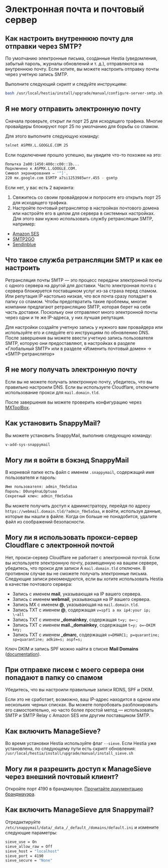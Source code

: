 # Электронная почта и почтовый сервер

## Как настроить внутреннюю почту для отправки через SMTP?

По умолчанию электронные письма, созданные Hestia (уведомления, забытый пароль, журналы обновлений и т. д.), отправляются на внутреннюю почту. Если хотите, вы можете настроить отправку почты через учетную запись SMTP.

Выполните следующий скрипт и следуйте инструкциям:

```bash
bash /usr/local/hestia/install/upgrade/manual/configure-server-smtp.sh
```

## Я не могу отправить электронную почту

Сначала проверьте, открыт ли порт 25 для исходящего трафика. Многие провайдеры блокируют порт 25 по умолчанию для борьбы со спамом.

Для этого выполните следующую команду:

```bash
telnet ASPMX.L.GOOGLE.COM 25
```

Если подключение прошло успешно, вы увидите что-то похожее на это:

```bash
Попытка 2a00:1450:400c:c00::1b...
Подключено к ASPMX.L.GOOGLE.COM.
Символ экранирования — '^]'.
220 mx.google.com ESMTP a7si1253985wrr.455 - gsmtp
```

Если нет, у вас есть 2 варианта:

1. Свяжитесь со своим провайдером и попросите его открыть порт 25 для исходящего трафика.
2. Настройте почтовый ретранслятор в настройках почтового домена или настройте его в целом для сервера в системных настройках. Для этого вам нужно использовать службу ретрансляции SMTP, например:
- [Amazon SES](https://aws.amazon.com/ses/)
- [SMTP2GO](https://www.smtp2go.com)
- [Sendinblue](https://www.sendinblue.com)

## Что такое служба ретрансляции SMTP и как ее настроить

Ретрансляция почты SMTP — это процесс передачи электронной почты с одного сервера на другой для доставки. Часто электронная почта с сервера блокируется поставщиком услуг из-за страха перед спамом. Или репутация IP настолько низкая, что вся почта сразу попадает в папку со спамом. Чтобы предотвратить такие проблемы, многие компании предлагают ретрансляцию SMTP, которая берет на себя часть доставки. Поскольку они отправляют много электронной почты через одни и те же IP-адреса, у них лучшая репутация.

Для настройки создайте учетную запись у нужного вам провайдера или используйте его и следуйте его инструкциям по обновлению DNS. После завершения вы можете ввести учетную запись пользователя SMTP, которую они предоставляют, в настройках в разделе «Глобальный SMTP» или в разделе «Изменить почтовый домен» -> «SMTP-ретранслятор»

## Я не могу получать электронную почту

Если вы не можете получать электронную почту, убедитесь, что вы правильно настроили DNS. Если вы используете Cloudflare, отключите использование прокси для `mail.domain.tld`.

После завершения вы можете проверить конфигурацию через [MXToolBox](https://mxtoolbox.com/MXLookup.aspx).

## Как установить SnappyMail?

Вы можете установить SnappyMail, выполнив следующую команду:

```bash
v-add-sys-snappymail
```

## Могу ли я войти в бэкэнд SnappyMail

В корневой папке есть файл с именем `.snappymail`, содержащий имя пользователя и пароль:

```bash
Имя пользователя: admin_f0e5a5aa
Пароль: D0ung4naLOptuaa
Секретный ключ: admin_f0e5a5aa
```

Вы можете получить доступ к администратору, перейдя по адресу `https://webmail.domain.tld/?admin_f0e5a5aa`, и войти, используя данные, которые вы нашли в файле. Когда он больше не понадобится, удалите файл из соображений безопасности.

## Могу ли я использовать прокси-сервер Cloudflare с электронной почтой

Нет, прокси-сервер Cloudflare не работает с электронной почтой. Если вы используете электронную почту, размещенную на вашем сервере, убедитесь, что прокси для записи A `mail.domain.tld` отключен. В противном случае вы не сможете получать электронные письма. Следующие записи рекомендуются, если вы хотите использовать Hestia в качестве почтового сервера:

- Запись с именем **mail**, указывающая на IP вашего сервера.
- Запись с именем **webmail**, указывающая на IP вашего сервера.
- Запись MX с именем **@**, указывающая на `mail.domain.tld`.
- Запись TXT с именем **@**, содержащая `v=spf1 a mx ip4:your ip; \~all`
- Запись TXT с именем **\_domainkey**, содержащая `t=y; o=~;`
- Запись TXT с именем **mail.\_domainkey**, содержащая `t=y; o=~DKIM key;`
- Запись TXT с именем **\_dmarc**, содержащая `v=DMARC1; p=quarantine; sp=quarantine; adkim=s; aspf=s;`

Ключ DKIM и запись SPF можно найти в списке **Mail Domains** ([documentation](../user-guide/mail-domains.md#get-dns-records)).

## При отправке писем с моего сервера они попадают в папку со спамом

Убедитесь, что вы настроили правильные записи RDNS, SPF и DKIM.

Если это не сработает, возможно, ваш IP-адрес находится в одном или нескольких черных списках. Вы можете попробовать разблокировать его самостоятельно, но часто более простой метод — использовать SMTP и SMTP Relay с Amazon SES или другим поставщиком SMTP.

## Как включить ManageSieve?

Во время установки Hestia используйте флаг `--sieve`. Если Hestia уже установлена, по следующему пути есть скрипт обновления: `/usr/local/hestia/install/upgrade/manual/install_sieve.sh`

## Могу ли я разрешить доступ к ManageSieve через внешний почтовый клиент?

Откройте порт 4190 в брандмауэре. [Прочитайте документацию брандмауэра](./firewall.md).

## Как включить ManageSieve для Snappymail?

Отредактируйте `/etc/snappymail/data/_data_/_default_/domains/default.ini` и измените следующие параметры:

```bash
sieve_use = On
sieve_allow_raw = Off
sieve_host = "localhost"
sieve_port = 4190
sieve_secure = "None"
```